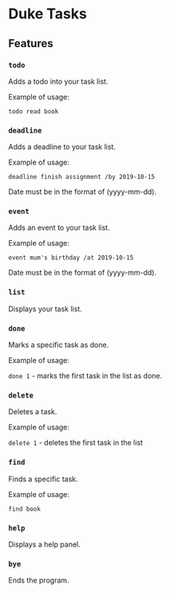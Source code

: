 # Duke Tasks

## Features 

### `todo` 
Adds a todo into your task list.

Example of usage: 

`todo read book`

### `deadline` 

Adds a deadline to your task list.

Example of usage: 

`deadline finish assignment /by 2019-10-15`

Date must be in the format of (yyyy-mm-dd).

### `event`

Adds an event to your task list.

Example of usage: 

`event mum's birthday /at 2019-10-15`

Date must be in the format of (yyyy-mm-dd).

### `list`

Displays your task list.

### `done`

Marks a specific task as done.

Example of usage: 

`done 1` - marks the first task in the list as done.

### `delete`

Deletes a task.

Example of usage: 

`delete 1` - deletes the first task in the list

### `find`

Finds a specific task.

Example of usage: 

`find book`

### `help`

Displays a help panel.

### `bye`

Ends the program.

